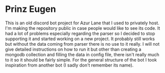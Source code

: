 # Prinz Eugen

This is an old discord bot project for Azur Lane that I used to privately host. I'm making the repository public in case people would like to see its code. It had a lot of problems especially regarding the parser so I decided to stop supporting it and started working on a new project. It probably still works but without the data coming from parser there is no use to it really. I will not give detailed instructions on how to run it but other than creating a mongodb collection and filling the data in config file, there isn't really much to it so it should be fairly simple. For the general structure of the bot I took inspiration from another bot (I sadly don't remember its name).
